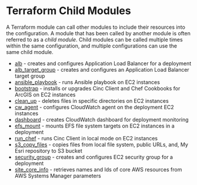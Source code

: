 # Terraform Child Modules

A Terraform module can call other modules to include their resources into the configuration. A module that has been called by another module is often referred to as a *child module*. Child modules can be called multiple times within the same configuration, and multiple configurations can use the same child module.

* [alb](alb/README.md) - creates and configures Application Load Balancer for a deployment
* [alb_target_group](alb_target_group/README.md) - creates and configures an Application Load Balancer target group
* [ansible_playbook](ansible_playbook/README.md) - runs Ansible playbook on EC2 instances
* [bootstrap](bootstrap/README.md) - installs or upgrades Cinc Client and Chef Cookbooks for ArcGIS on EC2 instances
* [clean_up](clean_up/README.md) - deletes files in specific directories on EC2 instances
* [cw_agent](cw_agent/README.md) - configures CloudWatch agent on the deployment EC2 instances
* [dashboard](dashboard/README.md) - creates CloudWatch dashboard for deployment monitoring
* [efs_mount](nfs_mount/README.md) - mounts EFS file system targets on EC2 instances in a deployment
* [run_chef](run_chef/README.md) - runs Cinc Client in local mode on EC2 instances
* [s3_copy_files](s3_copy_files/README.md) - copies files from local file system, public URLs, and, My Esri repository to S3 bucket
* [security_group](security_group/README.md) - creates and configures EC2 security group for a deployment
* [site_core_info](site_core_info/README.md) - retrieves names and Ids of core AWS resources from AWS Systems Manager parameters
